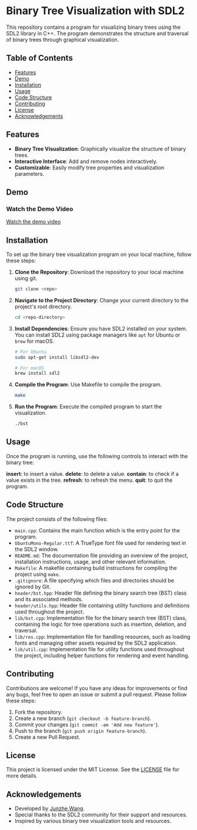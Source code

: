 # Binary Tree Visualization with SDL2

This repository contains a program for visualizing binary trees using the SDL2 library in C++. 
The program demonstrates the structure and traversal of binary trees through graphical visualization.

## Table of Contents

- [Features](#features)
- [Demo](#demo)
- [Installation](#installation)
- [Usage](#usage)
- [Code Structure](#code-structure)
- [Contributing](#contributing)
- [License](#license)
- [Acknowledgements](#acknowledgements)

## Features

- **Binary Tree Visualization**: Graphically visualize the structure of binary trees.
- **Interactive Interface**: Add and remove nodes interactively.
- **Customizable**: Easily modify tree properties and visualization parameters.

## Demo

### Watch the Demo Video
[Watch the demo video](demo.mov)

## Installation

To set up the binary tree visualization program on your local machine, follow these steps:

1. **Clone the Repository**: Download the repository to your local machine using git.
    ```sh
    git clone <repo>
    ```

2. **Navigate to the Project Directory**: Change your current directory to the project's root directory.
    ```sh
    cd <repo-directory>
    ```

3. **Install Dependencies**: Ensure you have SDL2 installed on your system. You can install SDL2 using package managers like `apt` for Ubuntu or `brew` for macOS.
    ```sh
    # For Ubuntu
    sudo apt-get install libsdl2-dev

    # For macOS
    brew install sdl2
    ```

4. **Compile the Program**: Use Makefile to compile the program.
    ```sh
    make
    ```

5. **Run the Program**: Execute the compiled program to start the visualization.
    ```sh
    ./bst
    ```

## Usage

Once the program is running, use the following controls to interact with the binary tree:

**insert**: to insert a value.
**delete**: to delete a value.
**contain**: to check if a value exists in the tree.
**refresh**: to refresh the menu.
**quit**: to quit the program.

## Code Structure

The project consists of the following files:

- `main.cpp`: Contains the main function which is the entry point for the program.
- `UbuntuMono-Regular.ttf`: A TrueType font file used for rendering text in the SDL2 window.
- `README.md`: The documentation file providing an overview of the project, installation instructions, usage, and other relevant information.
- `Makefile`: A makefile containing build instructions for compiling the project using `make`.
- `.gitignore`: A file specifying which files and directories should be ignored by Git.
- `header/bst.hpp`: Header file defining the binary search tree (BST) class and its associated methods.
- `header/utils.hpp`: Header file containing utility functions and definitions used throughout the project.
- `lib/bst.cpp`: Implementation file for the binary search tree (BST) class, containing the logic for tree operations such as insertion, deletion, and traversal.
- `lib/res.cpp`: Implementation file for handling resources, such as loading fonts and managing other assets required by the SDL2 application.
- `lib/util.cpp`: Implementation file for utility functions used throughout the project, including helper functions for rendering and event handling.

## Contributing

Contributions are welcome! If you have any ideas for improvements or find any bugs, feel free to open an issue or submit a pull request. 
Please follow these steps:

1. Fork the repository.
2. Create a new branch (`git checkout -b feature-branch`).
3. Commit your changes (`git commit -am 'Add new feature'`).
4. Push to the branch (`git push origin feature-branch`).
5. Create a new Pull Request.

## License

This project is licensed under the MIT License. See the [LICENSE](LICENSE) file for more details.

## Acknowledgements

- Developed by [Junzhe Wang](https://github.com/J-M-W0).
- Special thanks to the SDL2 community for their support and resources.
- Inspired by various binary tree visualization tools and resources.


